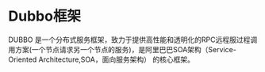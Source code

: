 # Dubbo框架  
DUBBO 是一个分布式服务框架，致力于提供高性能和透明化的RPC远程服过程调用方案(一个节点请求另一个节点的服务)，是阿里巴巴SOA架构（Service-Oriented Architecture,SOA，面向服务架构）
的核心框架。